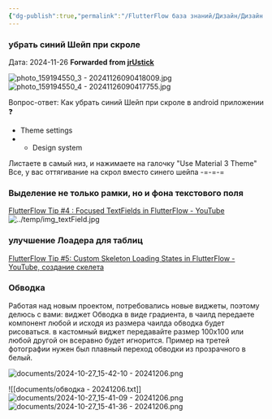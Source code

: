 ```yaml
---
{"dg-publish":true,"permalink":"/FlutterFlow база знаний/Дизайн/Дизайн FAQ и трюки/","tags":["telegram"],"created":"2024-11-30T23:09:05.026-03:00","updated":"2025-01-19T15:24:50.485-03:00"}
---
```


### убрать синий Шейп при скроле
Дата:  2024-11-26
**Forwarded from [jrUstick](https://t.me/jrustick)**

![photo_159194550_3 - 20241126090418009.jpg](/img/user/Telegram/photos/photo_159194550_3%20-%2020241126090418009.jpg)
![photo_159194550_4 - 20241126090417755.jpg](/img/user/Telegram/photos/photo_159194550_4%20-%2020241126090417755.jpg)

Вопрос-ответ: 
Как убрать синий Шейп при скроле в android приложении ❓

- Theme settings 
- - Design system 

Листаете в самый низ, и нажимаете на галочку "Use Material 3 Theme" 
Все, у вас оттягивание на скрол вместо синего шейпа
-=-=-=



### Выделение не только рамки, но и фона текстового поля
[FlutterFlow Tip #4 : Focused TextFields in FlutterFlow - YouTube](https://www.youtube.com/watch?v=1kajWNgw2vQ)
![../temp/img_textField.jpg](/img/user/FlutterFlow%20%D0%B1%D0%B0%D0%B7%D0%B0%20%D0%B7%D0%BD%D0%B0%D0%BD%D0%B8%D0%B9/temp/img_textField.jpg)


### улучшение Лоадера для таблиц
[FlutterFlow Tip #5: Custom Skeleton Loading States in FlutterFlow - YouTube, создание скелета](https://www.youtube.com/watch?v=FmbogF7TzIs)

### Обводка
Работая над новым проектом, потребовались новые виджеты, поэтому делюсь с вами: виджет Обводка в виде градиента, в чаилд передаете компонент любой и исходя из размера чаилда обводка будет рисоваться. в кастомный виджет передавайте размер 100х100 или любой другой он всеравно будет игнорится. Пример на третей фотографии нужен был плавный переход обводки из прозрачного в белый.

![documents/2024-10-27_15-42-10 - 20241206.png](/img/user/Telegram/documents/2024-10-27_15-42-10%20-%2020241206.png)

![[documents/обводка - 20241206.txt]]
![documents/2024-10-27_15-41-09 - 20241206.png](/img/user/Telegram/documents/2024-10-27_15-41-09%20-%2020241206.png)
![documents/2024-10-27_15-41-36 - 20241206.png](/img/user/Telegram/documents/2024-10-27_15-41-36%20-%2020241206.png)


